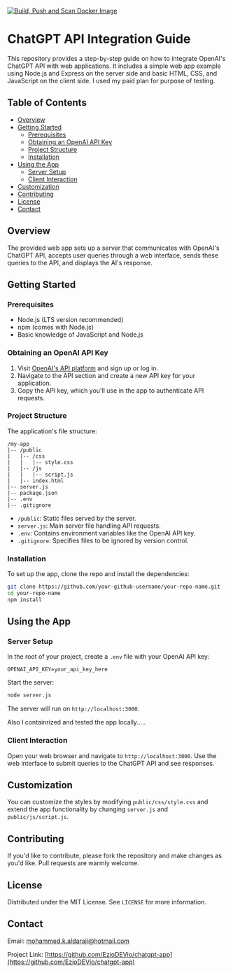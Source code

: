 [![Build, Push and Scan Docker Image](https://github.com/EzioDEVio/chatgpt-app/actions/workflows/docker-publish.yml/badge.svg)](https://github.com/EzioDEVio/chatgpt-app/actions/workflows/docker-publish.yml)

# ChatGPT API Integration Guide

This repository provides a step-by-step guide on how to integrate OpenAI's ChatGPT API with web applications. It includes a simple web app example using Node.js and Express on the server side and basic HTML, CSS, and JavaScript on the client side. I used my paid plan for purpose of testing.

## Table of Contents

- [Overview](#overview)
- [Getting Started](#getting-started)
  - [Prerequisites](#prerequisites)
  - [Obtaining an OpenAI API Key](#obtaining-an-openai-api-key)
  - [Project Structure](#project-structure)
  - [Installation](#installation)
- [Using the App](#using-the-app)
  - [Server Setup](#server-setup)
  - [Client Interaction](#client-interaction)
- [Customization](#customization)
- [Contributing](#contributing)
- [License](#license)
- [Contact](#contact)

## Overview

The provided web app sets up a server that communicates with OpenAI's ChatGPT API, accepts user queries through a web interface, sends these queries to the API, and displays the AI's response.

## Getting Started

### Prerequisites

- Node.js (LTS version recommended)
- npm (comes with Node.js)
- Basic knowledge of JavaScript and Node.js

### Obtaining an OpenAI API Key

1. Visit [OpenAI's API platform](https://platform.openai.com/signup) and sign up or log in.
2. Navigate to the API section and create a new API key for your application.
3. Copy the API key, which you'll use in the app to authenticate API requests.

### Project Structure

The application's file structure:

```
/my-app
|-- /public
|   |-- /css
|   |   |-- style.css
|   |-- /js
|   |   |-- script.js
|   |-- index.html
|-- server.js
|-- package.json
|-- .env
|-- .gitignore
```

- `/public`: Static files served by the server.
- `server.js`: Main server file handling API requests.
- `.env`: Contains environment variables like the OpenAI API key.
- `.gitignore`: Specifies files to be ignored by version control.

### Installation

To set up the app, clone the repo and install the dependencies:

```bash
git clone https://github.com/your-github-username/your-repo-name.git
cd your-repo-name
npm install
```

## Using the App

### Server Setup

In the root of your project, create a `.env` file with your OpenAI API key:

```env
OPENAI_API_KEY=your_api_key_here
```

Start the server:

```bash
node server.js
```

The server will run on `http://localhost:3000`.

Also I containrized and tested the app locally.....

### Client Interaction

Open your web browser and navigate to `http://localhost:3000`. Use the web interface to submit queries to the ChatGPT API and see responses.

## Customization

You can customize the styles by modifying `public/css/style.css` and extend the app functionality by changing `server.js` and `public/js/script.js`.

## Contributing

If you'd like to contribute, please fork the repository and make changes as you'd like. Pull requests are warmly welcome.

## License

Distributed under the MIT License. See `LICENSE` for more information.

## Contact

Email: mohammed.k.aldaraji@hotmail.com

Project Link: [https://github.com/EzioDEVio/chatgpt-app](https://github.com/EzioDEVio/chatgpt-app)
```

